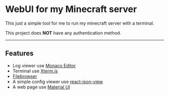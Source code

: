 # WebUI for my Minecraft server

This just a simple tool for me to run my minecraft server with a terminal.

This project does **NOT** have any authentication method.

---
## Features

- Log viewer use [Monaco Editor](https://github.com/microsoft/monaco-editor)
- Terminal use [Xterm.js](https://github.com/xtermjs/xterm.js)
- [Filebrowser](https://github.com/filebrowser/filebrowser)
- A simple config viewer use [react-json-view](https://github.com/mac-s-g/react-json-view)
- A web page use [Material UI](https://mui.com/)